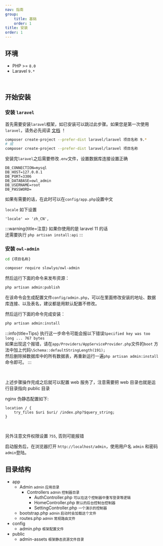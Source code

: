 ```yaml
---
nav: 指南
group: 
    title: 基础
    order: 1
title: 安装
order: 1
---
```


## 环境

- PHP >= `8.0`
- Laravel `9.*`

<br>

## 开始安装

### 安装 `laravel`

首先需要安装`laravel`框架，如已安装可以跳过此步骤。如果您是第一次使用`laravel`，请务必先阅读 [文档](https://learnku.com/docs/laravel/9.x/installation/12200) ！

```bash
composer create-project --prefer-dist laravel/laravel 项目名称 9.*
# 或
composer create-project --prefer-dist laravel/laravel 项目名称
```

安装完`laravel`之后需要修改`.env`文件，设置数据库连接设置正确

```
DB_CONNECTION=mysql
DB_HOST=127.0.0.1
DB_PORT=3306
DB_DATABASE=owl_admin
DB_USERNAME=root
DB_PASSWORD=
```

如果有需要的话，在此时可以在`config/app.php`设置中文

`locale` 如下设置

```
'locale' => 'zh_CN',
```

:::warning{title=注意}
如果你使用的是 laravel 11 的话 <br>
还需要执行 `php artisan install:api`
:::

### 安装 `owl-admin`

```bash
cd {项目名称}

composer require slowlyo/owl-admin
```

然后运行下面的命令来发布资源：

```bash
php artisan admin:publish
```

在该命令会生成配置文件`config/admin.php`，可以在里面修改安装的地址、数据库连接、以及表名，建议都是用默认配置不修改。

然后运行下面的命令完成安装：

```bash
php artisan admin:install
```

:::info{title=Tips}
执行这一步命令可能会报以下错误`Specified key was too long ... 767 bytes` <br>
如果出现这个报错，请在`app/Providers/AppServiceProvider.php`文件的`boot`
方法中加上代码`\Schema::defaultStringLength(191);`<br>
然后删除掉数据库中的所有数据表，再重新运行一遍`php artisan admin:install`命令即可。
:::

<br>

上述步骤操作完成之后就可以配置 web 服务了，注意需要把 web 目录也就是运行目录指向 public 目录

nginx 伪静态配置如下: 

```
location / {
    try_files $uri $uri/ /index.php?$query_string;
}
```

<br>

另外注意文件权限设置 `755`, 否则可能报错

启动服务后，在浏览器打开 `http://localhost/admin`，使用用户名 `admin` 和密码 `admin`登陆。

## 目录结构

<Tree>
    <ul>
        <li> 
            app
            <ul>
                <li>
                    Admin
                    <small>admin 应用目录</small>
                    <ul>
                        <li>
                            Controllers <small>admin 控制器目录</small>
                            <ul>
                                <li>
                                    AuthController.php
                                    <small>可以在这个控制器中重写登录等逻辑</small>
                                </li>
                                <li>
                                    HomeController.php
                                    <small>默认的后台控制台控制器</small>
                                </li>
                                <li>
                                    SettingController.php
                                    <small>一个演示的控制器</small>
                                </li>
                            </ul>
                        </li>
                    </ul>
                </li>
                <li>
                    bootstrap.php
                    <small>admin 启动时会加载这个文件</small>
                </li>
                <li>
                    routes.php
                    <small>admin 常规路由文件</small>
                </li>
            </ul>
        </li>
        <li> 
            config
            <ul>
                <li>
                    admin.php
                    <small>框架配置文件</small>
                </li>
            </ul>
        </li>
        <li> 
            public
            <ul>
                <li>
                    admin-assets
                    <small>框架静态资源文件目录</small>
                    <ul></ul>
                </li>
            </ul>
        </li>
    </ul>
</Tree>
